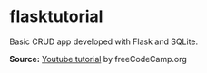 # flasktutorial
Basic CRUD app developed with Flask and SQLite.

**Source:** [Youtube tutorial](https://www.youtube.com/watch?v=Z1RJmh_OqeA) by freeCodeCamp.org
